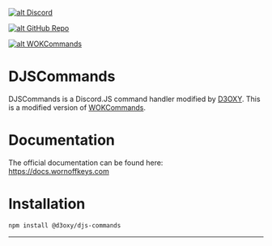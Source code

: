 <a href='http://wornoffkeys.com/discord' target='_blank'>![alt Discord](https://img.shields.io/discord/756751516169142323?color=7289da&logo=discord&logoColor=white)</a> 

<a href='https://github.com/D3OXY/' target='_blank'>![alt GitHub Repo](https://img.shields.io/github/stars/D3OXY/djs-commands?style=social)</a>

<a href='https://nodei.co/npm/@d3oxy/djs-commands/' target='_blank'>![alt WOKCommands](https://nodei.co/npm/@d3oxy/djs-commands.png)</a>

# DJSCommands

DJSCommands is a Discord.JS command handler modified by [D3OXY](https://deoxy.dev).
This is a modified version of [WOKCommands](https://www.npmjs.com/package/wokcommands).

# Documentation

The official documentation can be found here: https://docs.wornoffkeys.com

# Installation

```bash
npm install @d3oxy/djs-commands
```

---